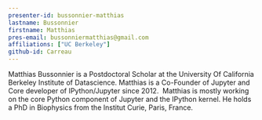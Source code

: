```yaml
---
presenter-id: bussonnier-matthias
lastname: Bussonnier
firstname: Matthias
pres-email: bussonniermatthias@gmail.com
affiliations: ["UC Berkeley"]
github-id: Carreau
---
```

Matthias Bussonnier is a Postdoctoral
Scholar at the University Of California Berkeley Institute of
Datascience. Matthias is a Co-Founder of Jupyter and Core developer of
IPython/Jupyter since 2012.  Matthias is mostly working on the core
Python component of Jupyter and the IPython kernel. He holds a PhD in
Biophysics from the Institut Curie, Paris, France.
